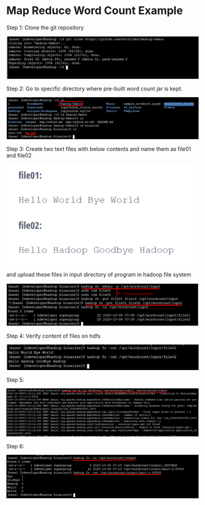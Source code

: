 # Map Reduce Word Count Example 

Step 1: Clone the git repository 

![Alt text](/images/WC_Screenshot_1.png?raw=true "hadoop MR example")

Step 2: Go to specific directory where pre-built word count jar is kept. 

![Alt text](/images/WC_Screenshot_2.png?raw=true "hadoop MR example")

Step 3: Create two text files with below contents and name them as file01 and file02

![Alt text](/images/WC_Screenshot_4.png?raw=true "hadoop MR example")

and upload these files in input directory of program in hadoop file system

![Alt text](/images/WC_Screenshot_3.png?raw=true "hadoop MR example")

Step 4: Verify content of files on hdfs

![Alt text](/images/WC_Screenshot_5.png?raw=true "hadoop MR example")

Step 5: 

![Alt text](/images/WC_Screenshot_6.png?raw=true "hadoop MR example")

Step 6:

![Alt text](/images/WC_Screenshot_7.png?raw=true "hadoop MR example")
